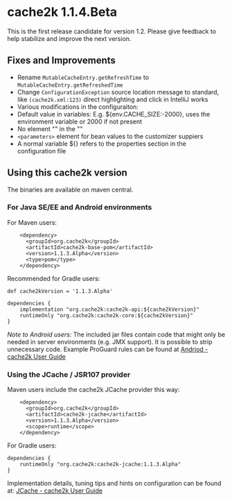# cache2k 1.1.4.Beta

This is the first release candidate for version 1.2. Please give feedback to help
stabilize and improve the next version.
   
## Fixes and Improvements

- Rename `MutableCacheEntry.getRefreshTime` to `MutableCacheEntry.getRefreshedTime`  
- Change `ConfigurationException` source location message to standard, like `(cache2k.xml:123)` 
  direct highlighting and click in IntelliJ works
- Various modifications in the configuraiton:
- Default value in variables: E.g. ${env.CACHE_SIZE:-2000}, uses the environment variable or 2000 if not present
- No element "<users>" in the "<properties>"
- `<parameters>` element for bean values to the customizer suppiers 
- A normal variable ${} refers to the properties section in the configuration file  

## Using this cache2k version

The binaries are available on maven central.

### For Java SE/EE and Android environments

For Maven users:

````
    <dependency>
      <groupId>org.cache2k</groupId>
      <artifactId>cache2k-base-pom</artifactId>
      <version>1.1.3.Alpha</version>
      <type>pom</type>
    </dependency>
````

Recommended for Gradle users:

````
def cache2kVersion = '1.1.3.Alpha'

dependencies {
    implementation "org.cache2k:cache2k-api:${cache2kVersion}"
    runtimeOnly "org.cache2k:cache2k-core:${cache2kVersion}"
}
````

_Note to Android users:_ The included jar files contain code that might only be needed in server environments (e.g. JMX support).
It is possible to strip unnecessary code. Example ProGuard rules can be found at [Andriod - cache2k User Guide](https://cache2k.org/docs/latest/user-guide.html#android)

### Using the JCache / JSR107 provider

Maven users include the cache2k JCache provider this way:

````
    <dependency>
      <groupId>org.cache2k</groupId>
      <artifactId>cache2k-jcache</artifactId>
      <version>1.1.3.Alpha</version>
      <scope>runtime</scope>
    </dependency>
````

For Gradle users:

````
dependencies {
    runtimeOnly "org.cache2k:cache2k-jcache:1.1.3.Alpha"
}
````

Implementation details, tuning tips and hints on configuration can be found at: [JCache - cache2k User Guide](https://cache2k.org/docs/latest/user-guide.html#jcache)
